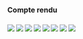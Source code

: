 <h3>Compte rendu<h3>
<img src="Captures/Capture d'écrant 1.png">
<img src="Captures/Capture d'écrant 2.png">
<img src="Captures/Capture d'écrant 3.png">
<img src="Captures/Capture d'écrant 4.png">
<img src="Captures/Capture d'écrant 5.png">
<img src="Captures/Capture d'écrant 6.png">
<img src="Captures/Capture d'écrant 7.png">
<img src="Captures/Capture d'écrant 8.png">